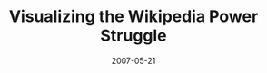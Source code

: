 ---
date: 2007-05-21
title: Visualizing the Wikipedia Power Struggle
source: Slashdot
sourceUrl: https://slashdot.org/story/07/05/21/1240248/visualizing-the-wikipedia-power-struggle
pdfLink: 20070521-wikipedia-power-struggle-pc.pdf
---